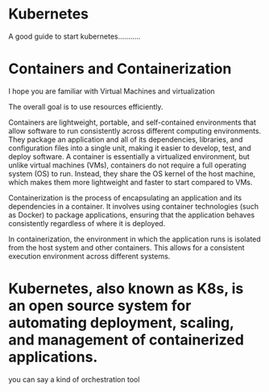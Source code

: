 # Kubernetes
A good guide to start kubernetes...........

# Containers and Containerization
I hope you are familiar with Virtual Machines and virtualization

The overall goal is to use resources efficiently.

Containers are lightweight, portable, and self-contained environments that allow software to run consistently across different computing environments. They package an application and all of its dependencies, libraries, and configuration files into a single unit, making it easier to develop, test, and deploy software.
A container is essentially a virtualized environment, but unlike virtual machines (VMs), containers do not require a full operating system (OS) to run. Instead, they share the OS kernel of the host machine, which makes them more lightweight and faster to start compared to VMs.

Containerization is the process of encapsulating an application and its dependencies in a container. It involves using container technologies (such as Docker) to package applications, ensuring that the application behaves consistently regardless of where it is deployed.

In containerization, the environment in which the application runs is isolated from the host system and other containers. This allows for a consistent execution environment across different systems.


# Kubernetes, also known as K8s, is an open source system for automating deployment, scaling, and management of containerized applications.

you can say a kind of orchestration tool
